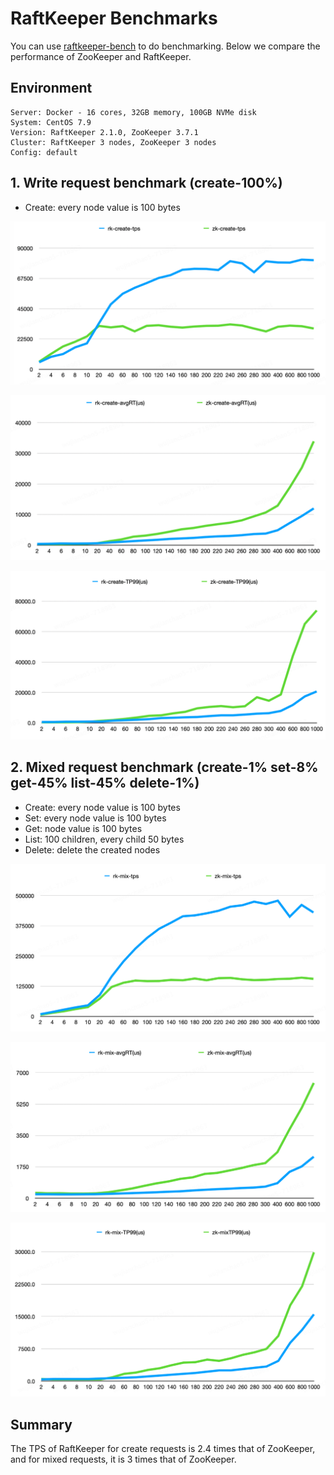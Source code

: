 # RaftKeeper Benchmarks

You can use [raftkeeper-bench](https://github.com/JDRaftKeeper/raftkeeper-bench) to do benchmarking. Below we compare the performance of ZooKeeper and RaftKeeper.


## Environment

```
Server: Docker - 16 cores, 32GB memory, 100GB NVMe disk
System: CentOS 7.9
Version: RaftKeeper 2.1.0, ZooKeeper 3.7.1
Cluster: RaftKeeper 3 nodes, ZooKeeper 3 nodes
Config: default
```


## 1. Write request benchmark (create-100%)

- Create: every node value is 100 bytes

![benchmark-create-tps.png](images/benchmark-create-tps.png)

![benchmark-create-avgrt.png](images/benchmark-create-avgrt.png)

![benchmark-create-tp99.png](images/benchmark-create-tp99.png)

## 2. Mixed request benchmark (create-1% set-8% get-45% list-45% delete-1%)

- Create: every node value is 100 bytes
- Set: every node value is 100 bytes
- Get: node value is 100 bytes
- List: 100 children, every child 50 bytes
- Delete: delete the created nodes

![benchmark-mixed-tps.png](images/benchmark-mixed-tps.png)

![benchmark-mixed-avgrt.png](images/benchmark-mixed-avgrt.png)

![benchmark-mixed-tp99.png](images/benchmark-mixed-tp99.png)


## Summary

The TPS of RaftKeeper for create requests is 2.4 times that of ZooKeeper, 
and for mixed requests, it is 3 times that of ZooKeeper.
